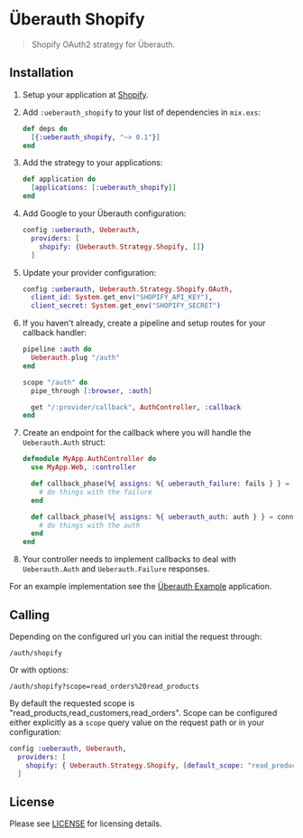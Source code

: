 # Überauth Shopify

> Shopify OAuth2 strategy for Überauth.

## Installation

1. Setup your application at [Shopify](https://app.shopify.com/services/partners/api_clients).

1. Add `:ueberauth_shopify` to your list of dependencies in `mix.exs`:

    ```elixir
    def deps do
      [{:ueberauth_shopify, "~> 0.1"}]
    end
    ```

1. Add the strategy to your applications:

    ```elixir
    def application do
      [applications: [:ueberauth_shopify]]
    end
    ```

1. Add Google to your Überauth configuration:

    ```elixir
    config :ueberauth, Ueberauth,
      providers: [
        shopify: {Ueberauth.Strategy.Shopify, []}
      ]
    ```

1.  Update your provider configuration:

    ```elixir
    config :ueberauth, Ueberauth.Strategy.Shopify.OAuth,
      client_id: System.get_env("SHOPIFY_API_KEY"),
      client_secret: System.get_env("SHOPIFY_SECRET")
    ```

1.  If you haven't already, create a pipeline and setup routes for your callback handler:

    ```elixir
    pipeline :auth do
      Ueberauth.plug "/auth"
    end

    scope "/auth" do
      pipe_through [:browser, :auth]

      get "/:provider/callback", AuthController, :callback
    end
    ```

1.  Create an endpoint for the callback where you will handle the `Ueberauth.Auth` struct:

    ```elixir
    defmodule MyApp.AuthController do
      use MyApp.Web, :controller

      def callback_phase(%{ assigns: %{ ueberauth_failure: fails } } = conn, _params) do
        # do things with the failure
      end

      def callback_phase(%{ assigns: %{ ueberauth_auth: auth } } = conn, params) do
        # do things with the auth
      end
    end
    ```

1. Your controller needs to implement callbacks to deal with `Ueberauth.Auth` and `Ueberauth.Failure` responses.

For an example implementation see the [Überauth Example](https://github.com/ueberauth/ueberauth_example) application.

## Calling

Depending on the configured url you can initial the request through:

    /auth/shopify

Or with options:

    /auth/shopify?scope=read_orders%20read_products

By default the requested scope is "read_products,read_customers,read_orders". Scope can be configured either explicitly as a `scope` query value on the request path or in your configuration:

```elixir
config :ueberauth, Ueberauth,
  providers: [
    shopify: { Ueberauth.Strategy.Shopify, [default_scope: "read_products,read_customers,read_orders"] }
  ]
```

## License

Please see [LICENSE](https://github.com/alistairstead/ueberauth_shopify/blob/master/LICENSE) for licensing details.

